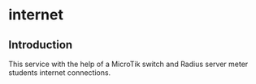 # internet

## Introduction

This service with the help of a MicroTik switch and Radius server meter students internet connections.
